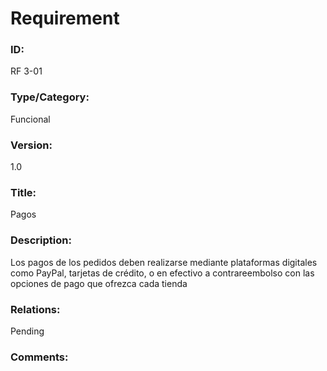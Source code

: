 # Requirement

### ID:

RF 3-01

### Type/Category:

Funcional

### Version:

1.0

### Title:

Pagos

### Description:

Los pagos de los pedidos deben realizarse mediante plataformas digitales como PayPal, tarjetas de crédito, o en efectivo a contrareembolso con las opciones de pago que ofrezca cada tienda

### Relations:

Pending

### Comments:
